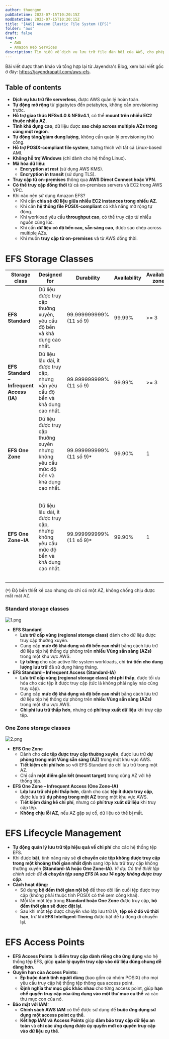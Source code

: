 ```yaml
---
author: thuongnn
pubDatetime: 2023-07-15T10:20:15Z
modDatetime: 2023-07-15T10:20:15Z
title: "[AWS] Amazon Elastic File System (EFS)"
folder: "aws"
draft: false
tags:
  - AWS
  - Amazon Web Services
description: Tìm hiểu về dịch vụ lưu trữ file đàn hồi của AWS, cho phép chia sẻ file giữa nhiều EC2 instance.
---
```


Bài viết được tham khảo và tổng hợp lại từ Jayendra's Blog, xem bài viết gốc ở đây: https://jayendrapatil.com/aws-efs.

## Table of contents

- **Dịch vụ lưu trữ file serverless**, được AWS quản lý hoàn toàn.
- **Tự động mở rộng** từ gigabytes đến petabytes, không cần provisioning trước.
- **Hỗ trợ giao thức NFSv4.0 & NFSv4.1**, có thể **mount trên nhiều EC2 thuộc nhiều AZ**.
- **Tính khả dụng cao**, dữ liệu được **sao chép across multiple AZs trong cùng một region**.
- **Tự động tăng/giảm dung lượng**, không cần quản lý provisioning thủ công.
- **Hỗ trợ POSIX-compliant file system**, tương thích với tất cả Linux-based AMI.
- **Không hỗ trợ Windows** (chỉ dành cho hệ thống Linux).
- **Mã hóa dữ liệu**:
  - **Encryption at rest** (sử dụng AWS KMS).
  - **Encryption in transit** (sử dụng TLS).
- **Truy cập từ on-premises** thông qua **AWS Direct Connect hoặc VPN**.
- **Có thể truy cập đồng thời** từ cả on-premises servers và EC2 trong AWS VPC.
- Khi nào nên sử dụng Amazon EFS?
  - Khi cần **chia sẻ dữ liệu giữa nhiều EC2 instances trong nhiều AZ**.
  - Khi cần **hệ thống file POSIX-compliant** có khả năng mở rộng tự động.
  - Khi workload yêu cầu **throughput cao**, có thể truy cập từ nhiều nguồn cùng lúc.
  - Khi cần **dữ liệu có độ bền cao, sẵn sàng cao**, được sao chép across multiple AZs.
  - Khi muốn **truy cập từ on-premises** và từ AWS đồng thời.

# EFS Storage Classes

| **Storage class**                         | **Designed for**                                                                        | Durability                     | Availability | **Availability zones** | **Lưu ý khác**                                                 |
| ----------------------------------------- | --------------------------------------------------------------------------------------- | ------------------------------ | ------------ | ---------------------- | -------------------------------------------------------------- |
| **EFS Standard**                          | Dữ liệu được truy cập thường xuyên, yêu cầu độ bền và khả dụng cao nhất.                | 99.999999999% (11 số 9)        | 99.99%       | >= 3                   | Không có                                                       |
| **EFS Standard – Infrequent Access (IA)** | Dữ liệu lâu dài, ít được truy cập, nhưng vẫn yêu cầu độ bền và khả dụng cao nhất.       | 99.999999999% (11 số 9)        | 99.99%       | >= 3                   | Áp dụng phí truy xuất trên mỗi GB.                             |
| **EFS One Zone**                          | Dữ liệu được truy cập thường xuyên nhưng không yêu cầu mức độ bền và khả dụng cao nhất. | 99.999999999% (11 số 9)**`*`** | 99.90%       | 1                      | Không chịu được mất một AZ.                                    |
| **EFS One Zone-IA**                       | Dữ liệu lâu dài, ít được truy cập, nhưng không yêu cầu mức độ bền và khả dụng cao nhất. | 99.999999999% (11 số 9)**`*`** | 99.90%       | 1                      | Không chịu được mất một AZ. Áp dụng phí truy xuất trên mỗi GB. |

(**`*`**) Độ bền thiết kế cao nhưng do chỉ có một AZ, không chống chịu được mất mát AZ.

### Standard storage classes

![1.png](@/assets/images/aws/storage/elastic-file-store/1.png)

- **EFS Standard**
  - **Lưu trữ cấp vùng (regional storage class)** dành cho dữ liệu được truy cập thường xuyên.
  - Cung cấp **mức độ khả dụng và độ bền cao nhất** bằng cách lưu trữ dữ liệu tệp hệ thống dự phòng trên **nhiều Vùng sẵn sàng (AZs)** trong một khu vực AWS.
  - **Lý tưởng** cho các active file system workloads, chỉ **trả tiền cho dung lượng lưu trữ** đã sử dụng hàng tháng.
- **EFS Standard – Infrequent Access (Standard-IA)**
  - **Lưu trữ cấp vùng (regional storage class) chi phí thấp**, được tối ưu hóa cho các tệp ít được truy cập (tức là không phải ngày nào cũng truy cập).
  - Cung cấp **mức độ khả dụng và độ bền cao nhất** bằng cách lưu trữ dữ liệu tệp hệ thống dự phòng trên **nhiều Vùng sẵn sàng (AZs)** trong một khu vực AWS.
  - **Chi phí lưu trữ thấp hơn**, nhưng có **phí truy xuất dữ liệu** khi truy cập tệp.

### One Zone storage classes

![2.png](@/assets/images/aws/storage/elastic-file-store/2.png)

- **EFS One Zone**
  - Dành cho **các tệp được truy cập thường xuyên**, được lưu trữ **dự phòng trong một Vùng sẵn sàng (AZ)** trong một khu vực AWS.
  - **Tiết kiệm chi phí hơn** so với EFS Standard do chỉ lưu trữ trong một AZ.
  - Chỉ cần **một điểm gắn kết (mount target)** trong cùng AZ với hệ thống tệp.
- **EFS One Zone – Infrequent Access (One Zone-IA)**
  - **Lớp lưu trữ chi phí thấp hơn**, dành cho các **tệp ít được truy cập**, được lưu trữ **dự phòng trong một AZ** trong một khu vực AWS.
  - **Tiết kiệm đáng kể chi phí**, nhưng có **phí truy xuất dữ liệu** khi truy cập tệp.
  - **Không chịu lỗi AZ**, nếu AZ gặp sự cố, dữ liệu có thể bị mất.

# EFS Lifecycle Management

- **Tự động quản lý lưu trữ tệp hiệu quả về chi phí** cho các hệ thống tệp EFS.
- Khi được **bật**, tính năng này sẽ **di chuyển các tệp không được truy cập trong một khoảng thời gian nhất định** sang lớp lưu trữ truy cập không thường xuyên **(Standard-IA hoặc One Zone-IA)**.
  _Ví dụ: Có thể thiết lập chính sách để **di chuyển tệp sang EFS IA sau 14 ngày không được truy cập**._
- **Cách hoạt động:**
  - Sử dụng **bộ đếm thời gian nội bộ** để theo dõi lần cuối tệp được truy cập (không phải thuộc tính POSIX có thể xem công khai).
  - Mỗi lần một tệp trong **Standard hoặc One Zone** được truy cập, **bộ đếm thời gian sẽ được đặt lại**.
  - Sau khi một tệp được chuyển vào lớp lưu trữ IA, **tệp sẽ ở đó vô thời hạn**, trừ khi **EFS Intelligent-Tiering** được bật để tự động di chuyển lại.

# EFS Access Points

- **EFS Access Points** là **điểm truy cập dành riêng cho ứng dụng** vào hệ thống tệp EFS, giúp **quản lý quyền truy cập vào dữ liệu dùng chung dễ dàng hơn**.
- **Quyền hạn của Access Points:**
  - **Ép buộc danh tính người dùng** (bao gồm cả nhóm POSIX) cho mọi yêu cầu truy cập hệ thống tệp thông qua access point.
  - **Định nghĩa thư mục gốc khác nhau** cho từng access point, giúp **hạn chế quyền truy cập của ứng dụng vào một thư mục cụ thể** và các thư mục con của nó.
- **Bảo mật với IAM:**
  - **Chính sách AWS IAM** có thể được sử dụng để **buộc ứng dụng sử dụng một access point cụ thể**.
  - **Kết hợp IAM và Access Points** giúp **đảm bảo truy cập dữ liệu an toàn** và **chỉ các ứng dụng được ủy quyền mới có quyền truy cập vào dữ liệu cụ thể**.
